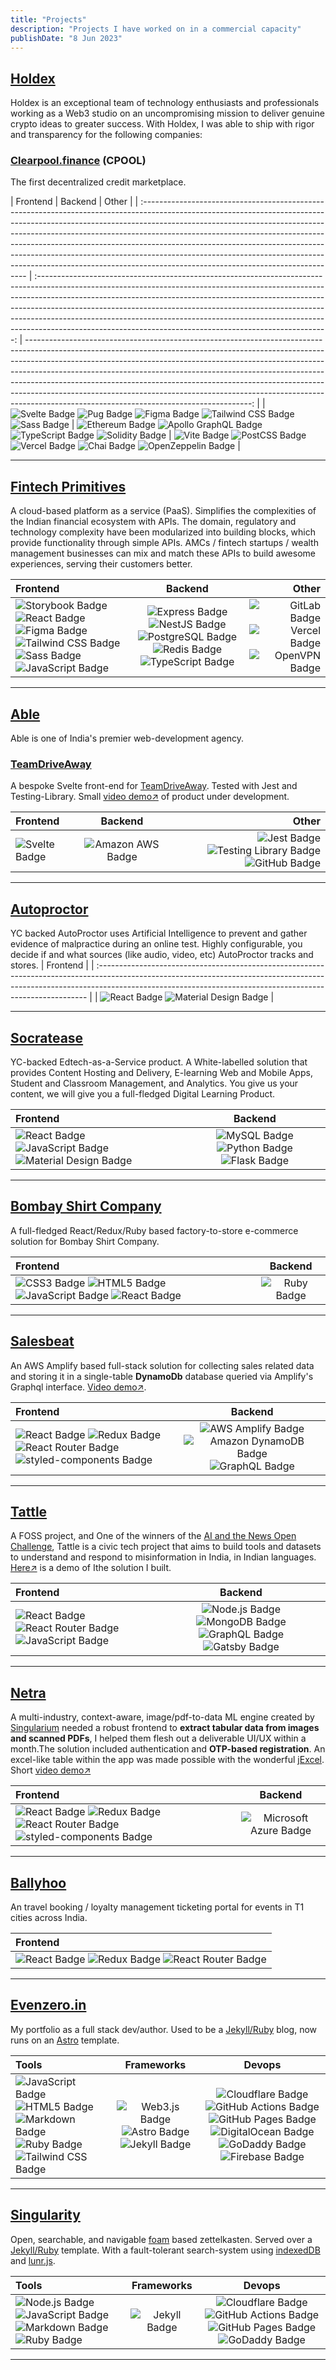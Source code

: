 ```yaml
---
title: "Projects"
description: "Projects I have worked on in a commercial capacity"
publishDate: "8 Jun 2023"
---
```




## [Holdex](https://holdex.io)
Holdex is an exceptional team of technology enthusiasts and professionals working as a Web3 studio on an uncompromising mission to deliver genuine crypto ideas to greater success. With Holdex, I was able to ship with rigor and transparency for the following companies:

### [Clearpool.finance](https://clearpool.finance) (CPOOL)
The first decentralized credit marketplace.

<script defer src="/scripts/cg.js"></script>
<coingecko-coin-price-chart-widget currency="usd" coin-id="clearpool" locale="en" height="300"></coingecko-coin-price-chart-widget>
| Frontend                                                                                                                                                                                                                                                                                                                                                                                                                                                                                                                               |                                                                                                                                                                                                                                     Backend                                                                                                                                                                                                                                      |                                                                                                                                                                                                                                                                                                                                                                                                                                                                                                                                         Other |
| :------------------------------------------------------------------------------------------------------------------------------------------------------------------------------------------------------------------------------------------------------------------------------------------------------------------------------------------------------------------------------------------------------------------------------------------------------------------------------------------------------------------------------------- | :------------------------------------------------------------------------------------------------------------------------------------------------------------------------------------------------------------------------------------------------------------------------------------------------------------------------------------------------------------------------------------------------------------------------------------------------------------------------------: | --------------------------------------------------------------------------------------------------------------------------------------------------------------------------------------------------------------------------------------------------------------------------------------------------------------------------------------------------------------------------------------------------------------------------------------------------------------------------------------------------------------------------------------------: |
| ![Svelte Badge](https://img.shields.io/badge/Svelte-FF3E00?logo=svelte&logoColor=fff&style=flat-square) ![Pug Badge](https://img.shields.io/badge/Pug-A86454?logo=pug&logoColor=fff&style=flat-square) ![Figma Badge](https://img.shields.io/badge/Figma-F24E1E?logo=figma&logoColor=fff&style=flat-square)  ![Tailwind CSS Badge](https://img.shields.io/badge/Tailwind%20CSS-06B6D4?logo=tailwindcss&logoColor=fff&style=flat-square) ![Sass Badge](https://img.shields.io/badge/Sass-C69?logo=sass&logoColor=fff&style=flat-square) | ![Ethereum Badge](https://img.shields.io/badge/Ethereum-3C3C3D?logo=ethereum&logoColor=fff&style=flat-square) ![Apollo GraphQL Badge](https://img.shields.io/badge/Apollo%20GraphQL-311C87?logo=apollographql&logoColor=fff&style=flat-square) ![TypeScript Badge](https://img.shields.io/badge/TypeScript-3178C6?logo=typescript&logoColor=fff&style=flat-square) ![Solidity Badge](https://img.shields.io/badge/Solidity-363636?logo=solidity&logoColor=fff&style=flat-square) | ![Vite Badge](https://img.shields.io/badge/Vite-646CFF?logo=vite&logoColor=fff&style=flat-square) ![PostCSS Badge](https://img.shields.io/badge/PostCSS-DD3A0A?logo=postcss&logoColor=fff&style=flat-square) ![Vercel Badge](https://img.shields.io/badge/Vercel-000?logo=vercel&logoColor=fff&style=flat-square) ![Chai Badge](https://img.shields.io/badge/Chai-A30701?logo=chai&logoColor=fff&style=flat-square) ![OpenZeppelin Badge](https://img.shields.io/badge/OpenZeppelin-4E5EE4?logo=openzeppelin&logoColor=fff&style=flat-square) |

---

## [Fintech Primitives](https://fintechprimitives.com/)
A cloud-based platform as a service (PaaS). Simplifies the complexities of the Indian financial ecosystem with APIs. The domain, regulatory and technology complexity have been modularized into building blocks, which provide functionality through simple APIs. AMCs / fintech startups / wealth management businesses can mix and match these APIs to build awesome experiences, serving their customers better.

| Frontend                                                                                                                                                                                                                                                                                                                                                                                                                                                                                                                                                                                                                                                                 |                                                                                                                                                                                                                                                                           Backend                                                                                                                                                                                                                                                                           |                                                                                                                                                                                                                                                                                                                     Other |
| :----------------------------------------------------------------------------------------------------------------------------------------------------------------------------------------------------------------------------------------------------------------------------------------------------------------------------------------------------------------------------------------------------------------------------------------------------------------------------------------------------------------------------------------------------------------------------------------------------------------------------------------------------------------------- | :---------------------------------------------------------------------------------------------------------------------------------------------------------------------------------------------------------------------------------------------------------------------------------------------------------------------------------------------------------------------------------------------------------------------------------------------------------------------------------------------------------------------------------------------------------: | ------------------------------------------------------------------------------------------------------------------------------------------------------------------------------------------------------------------------------------------------------------------------------------------------------------------------: |
| ![Storybook Badge](https://img.shields.io/badge/Storybook-FF4785?logo=storybook&logoColor=fff&style=flat-square) ![React Badge](https://img.shields.io/badge/React-61DAFB?logo=react&logoColor=000&style=flat-square) ![Figma Badge](https://img.shields.io/badge/Figma-F24E1E?logo=figma&logoColor=fff&style=flat-square) ![Tailwind CSS Badge](https://img.shields.io/badge/Tailwind%20CSS-06B6D4?logo=tailwindcss&logoColor=fff&style=flat-square) ![Sass Badge](https://img.shields.io/badge/Sass-C69?logo=sass&logoColor=fff&style=flat-square) ![JavaScript Badge](https://img.shields.io/badge/JavaScript-F7DF1E?logo=javascript&logoColor=000&style=flat-square) | ![Express Badge](https://img.shields.io/badge/Express-000?logo=express&logoColor=fff&style=flat-square) ![NestJS Badge](https://img.shields.io/badge/NestJS-E0234E?logo=nestjs&logoColor=fff&style=flat-square)![PostgreSQL Badge](https://img.shields.io/badge/PostgreSQL-4169E1?logo=postgresql&logoColor=fff&style=flat-square) ![Redis Badge](https://img.shields.io/badge/Redis-DC382D?logo=redis&logoColor=fff&style=flat-square) ![TypeScript Badge](https://img.shields.io/badge/TypeScript-3178C6?logo=typescript&logoColor=fff&style=flat-square) | ![GitLab Badge](https://img.shields.io/badge/GitLab-FC6D26?logo=gitlab&logoColor=fff&style=flat-square)   ![Vercel Badge](https://img.shields.io/badge/Vercel-000?logo=vercel&logoColor=fff&style=flat-square) ![OpenVPN Badge](https://img.shields.io/badge/OpenVPN-EA7E20?logo=openvpn&logoColor=fff&style=flat-square) |


---

## [Able](https://www.able.do/)

Able is one of India's premier web-development agency.

### [TeamDriveAway](https://github.com/TeamDriveAway/cc)
A bespoke Svelte front-end for [TeamDriveAway](https://teamdriveaway.com/). Tested with Jest and Testing-Library. Small [video demo↗️](https://bit.ly/3taJZLr) of product under development. 

| Frontend                                                                                                |                                                       Backend                                                        |                                                                                                                                                                                                                                                                                                                                         Other |
| :------------------------------------------------------------------------------------------------------ | :------------------------------------------------------------------------------------------------------------------: | --------------------------------------------------------------------------------------------------------------------------------------------------------------------------------------------------------------------------------------------------------------------------------------------------------------------------------------------: |
| ![Svelte Badge](https://img.shields.io/badge/Svelte-FF3E00?logo=svelte&logoColor=fff&style=flat-square) | ![Amazon AWS Badge](https://img.shields.io/badge/Amazon%20AWS-232F3E?logo=amazonaws&logoColor=fff&style=flat-square) | ![Jest Badge](https://img.shields.io/badge/Jest-C21325?logo=jest&logoColor=fff&style=flat-square) ![Testing Library Badge](https://img.shields.io/badge/Testing%20Library-E33332?logo=testinglibrary&logoColor=fff&style=flat-square) ![GitHub Badge](https://img.shields.io/badge/GitHub-181717?logo=github&logoColor=fff&style=flat-square) |

---

## [Autoproctor](https://www.autoproctor.co/)
YC backed AutoProctor uses Artificial Intelligence to prevent and gather evidence of malpractice during an online test. Highly configurable, you decide if and what sources (like audio, video, etc) AutoProctor tracks and stores. 
| Frontend                                                                                                                                                                                                                                 |
| :--------------------------------------------------------------------------------------------------------------------------------------------------------------------------------------------------------------------------------------- |
| ![React Badge](https://img.shields.io/badge/React-61DAFB?logo=react&logoColor=000&style=flat-square) ![Material Design Badge](https://img.shields.io/badge/Material%20Design-757575?logo=materialdesign&logoColor=fff&style=flat-square) |

---

## [Socratease](https://www.socratease.co)
YC-backed Edtech-as-a-Service product. A White-labelled solution that provides Content Hosting and Delivery, E-learning Web and Mobile Apps, Student and Classroom Management, and Analytics. You give us your content, we will give you a full-fledged Digital Learning Product. 

| Frontend                                                                                                                                                                                                                                                                                                                                                     |                                                                                                                                                     Backend                                                                                                                                                      |
| :----------------------------------------------------------------------------------------------------------------------------------------------------------------------------------------------------------------------------------------------------------------------------------------------------------------------------------------------------------- | :--------------------------------------------------------------------------------------------------------------------------------------------------------------------------------------------------------------------------------------------------------------------------------------------------------------: |
| ![React Badge](https://img.shields.io/badge/React-61DAFB?logo=react&logoColor=000&style=flat-square) ![JavaScript Badge](https://img.shields.io/badge/JavaScript-F7DF1E?logo=javascript&logoColor=000&style=flat-square) ![Material Design Badge](https://img.shields.io/badge/Material%20Design-757575?logo=materialdesign&logoColor=fff&style=flat-square) | ![MySQL Badge](https://img.shields.io/badge/MySQL-4479A1?logo=mysql&logoColor=fff&style=flat-square)  ![Python Badge](https://img.shields.io/badge/Python-3776AB?logo=python&logoColor=fff&style=flat-square)  ![Flask Badge](https://img.shields.io/badge/Flask-000?logo=flask&logoColor=fff&style=flat-square) |

---

## [Bombay Shirt Company](https://www.bombayshirts.com/)
A full-fledged React/Redux/Ruby based factory-to-store e-commerce solution for Bombay Shirt Company. 

| Frontend                                                                                                                                                                                                                                                                                                                                                                                                                        |                                              Backend                                              |
| :------------------------------------------------------------------------------------------------------------------------------------------------------------------------------------------------------------------------------------------------------------------------------------------------------------------------------------------------------------------------------------------------------------------------------ | :-----------------------------------------------------------------------------------------------: |
| ![CSS3 Badge](https://img.shields.io/badge/CSS3-1572B6?logo=css3&logoColor=fff&style=flat-square) ![HTML5 Badge](https://img.shields.io/badge/HTML5-E34F26?logo=html5&logoColor=fff&style=flat-square) ![JavaScript Badge](https://img.shields.io/badge/JavaScript-F7DF1E?logo=javascript&logoColor=000&style=flat-square) ![React Badge](https://img.shields.io/badge/React-61DAFB?logo=react&logoColor=000&style=flat-square) | ![Ruby Badge](https://img.shields.io/badge/Ruby-CC342D?logo=ruby&logoColor=fff&style=flat-square) |

---

## [Salesbeat](https://www.salesbeat.co)
An AWS Amplify based full-stack solution for collecting sales related data and storing it in a single-table **DynamoDb** database queried via Amplify's Graphql interface. [Video demo↗️](https://www.youtube.com/watch?v=TfMYcRGHvcY&list=PLWT9NvDdpWqy3K8WRsmCyKvTFMpIOHXNo&index=12).

| Frontend                                                                                                                                                                                                                                                                                                                                                                                                                                                                      |                                                                                                                                                                               Backend                                                                                                                                                                               |
| :---------------------------------------------------------------------------------------------------------------------------------------------------------------------------------------------------------------------------------------------------------------------------------------------------------------------------------------------------------------------------------------------------------------------------------------------------------------------------- | :-----------------------------------------------------------------------------------------------------------------------------------------------------------------------------------------------------------------------------------------------------------------------------------------------------------------------------------------------------------------: |
| ![React Badge](https://img.shields.io/badge/React-61DAFB?logo=react&logoColor=000&style=flat-square) ![Redux Badge](https://img.shields.io/badge/Redux-764ABC?logo=redux&logoColor=fff&style=flat-square) ![React Router Badge](https://img.shields.io/badge/React%20Router-CA4245?logo=reactrouter&logoColor=fff&style=flat-square) ![styled-components Badge](https://img.shields.io/badge/styled--components-DB7093?logo=styledcomponents&logoColor=fff&style=flat-square) | ![AWS Amplify Badge](https://img.shields.io/badge/AWS%20Amplify-F90?logo=awsamplify&logoColor=fff&style=flat-square) ![Amazon DynamoDB Badge](https://img.shields.io/badge/Amazon%20DynamoDB-4053D6?logo=amazondynamodb&logoColor=fff&style=flat-square) ![GraphQL Badge](https://img.shields.io/badge/GraphQL-E10098?logo=graphql&logoColor=fff&style=flat-square) | ![AWS Amplify Badge](https://img.shields.io/badge/AWS%20Amplify-F90?logo=awsamplify&logoColor=fff&style=flat-square) |

---

## [Tattle](http://tattle.co.in)
A FOSS project, and One of the winners of the [AI and the News Open Challenge](https://aiethicsinitiative.org/news/2019/3/12/announcing-the-winners-of-the-ai-and-the-news-open-challenge), Tattle is a civic tech project that aims to build tools and datasets to understand and respond to misinformation in India, in Indian languages. [Here↗️](https://www.youtube.com/watch?v=Mf93uIUOTts&list=PLWT9NvDdpWqy3K8WRsmCyKvTFMpIOHXNo&index=1) is a demo of Ithe solution I built.

| Frontend                                                                                                                                                                                                                                                                                                                                            |                                                                                                                                                                                                               Backend                                                                                                                                                                                                                |
| :-------------------------------------------------------------------------------------------------------------------------------------------------------------------------------------------------------------------------------------------------------------------------------------------------------------------------------------------------- | :----------------------------------------------------------------------------------------------------------------------------------------------------------------------------------------------------------------------------------------------------------------------------------------------------------------------------------------------------------------------------------------------------------------------------------: |
| ![React Badge](https://img.shields.io/badge/React-61DAFB?logo=react&logoColor=000&style=flat-square) ![React Router Badge](https://img.shields.io/badge/React%20Router-CA4245?logo=reactrouter&logoColor=fff&style=flat-square) ![JavaScript Badge](https://img.shields.io/badge/JavaScript-F7DF1E?logo=javascript&logoColor=000&style=flat-square) | ![Node.js Badge](https://img.shields.io/badge/Node.js-393?logo=nodedotjs&logoColor=fff&style=flat-square)  ![MongoDB Badge](https://img.shields.io/badge/MongoDB-47A248?logo=mongodb&logoColor=fff&style=flat-square)![GraphQL Badge](https://img.shields.io/badge/GraphQL-E10098?logo=graphql&logoColor=fff&style=flat-square) ![Gatsby Badge](https://img.shields.io/badge/Gatsby-639?logo=gatsby&logoColor=fff&style=flat-square) | ![GitHub Badge](https://img.shields.io/badge/GitHub-181717?logo=github&logoColor=fff&style=flat-square) |


---

## [Netra](http://netra.singularium.in/)
A multi-industry, context-aware, image/pdf-to-data ML engine created by [Singularium](http://netra.singularium.in/) needed a robust frontend to **extract tabular data from images and scanned PDFs**, I helped them flesh out a deliverable UI/UX within a month.The solution included authentication and **OTP-based registration**. An excel-like table within the app was made possible with the wonderful [jExcel](https://bossanova.uk/jexcel/v4/). Short [video demo↗️](https://www.youtube.com/watch?v=OElQrYfyKDg)

| Frontend                                                                                                                                                                                                                                                                                                                                                                                                                                                                      |                                                               Backend                                                               |
| :---------------------------------------------------------------------------------------------------------------------------------------------------------------------------------------------------------------------------------------------------------------------------------------------------------------------------------------------------------------------------------------------------------------------------------------------------------------------------- | :---------------------------------------------------------------------------------------------------------------------------------: |
| ![React Badge](https://img.shields.io/badge/React-61DAFB?logo=react&logoColor=000&style=flat-square) ![Redux Badge](https://img.shields.io/badge/Redux-764ABC?logo=redux&logoColor=fff&style=flat-square) ![React Router Badge](https://img.shields.io/badge/React%20Router-CA4245?logo=reactrouter&logoColor=fff&style=flat-square) ![styled-components Badge](https://img.shields.io/badge/styled--components-DB7093?logo=styledcomponents&logoColor=fff&style=flat-square) | ![Microsoft Azure Badge](https://img.shields.io/badge/Microsoft%20Azure-0078D4?logo=microsoftazure&logoColor=fff&style=flat-square) |

---

## [Ballyhoo](https://www.crunchbase.com/organization/ballyhoo-today)
An travel booking / loyalty management ticketing portal for events in T1 cities across India. 

| Frontend                                                                                                                                                                                                                                                                                                                             |
| :----------------------------------------------------------------------------------------------------------------------------------------------------------------------------------------------------------------------------------------------------------------------------------------------------------------------------------- |
| ![React Badge](https://img.shields.io/badge/React-61DAFB?logo=react&logoColor=000&style=flat-square) ![Redux Badge](https://img.shields.io/badge/Redux-764ABC?logo=redux&logoColor=fff&style=flat-square) ![React Router Badge](https://img.shields.io/badge/React%20Router-CA4245?logo=reactrouter&logoColor=fff&style=flat-square) |


---

## [Evenzero.in](http://evenzero.in)
My portfolio as a full stack dev/author. Used to be a [Jekyll/Ruby](https://github.com/surajsharma/oldeo.github.io) blog,  now runs on an [Astro](https://github.com/surajsharma/surajsharma.github.io) template.

| Tools                                                                                                                                                                                                                                                                                                                                                                                                                                                                                                                                                            |                                                                                                                                                       Frameworks                                                                                                                                                       |                                                                                                                                                                                                                                                                                                                                                             Devops                                                                                                                                                                                                                                                                                                                                                              |
| :--------------------------------------------------------------------------------------------------------------------------------------------------------------------------------------------------------------------------------------------------------------------------------------------------------------------------------------------------------------------------------------------------------------------------------------------------------------------------------------------------------------------------------------------------------------- | :--------------------------------------------------------------------------------------------------------------------------------------------------------------------------------------------------------------------------------------------------------------------------------------------------------------------: | :-----------------------------------------------------------------------------------------------------------------------------------------------------------------------------------------------------------------------------------------------------------------------------------------------------------------------------------------------------------------------------------------------------------------------------------------------------------------------------------------------------------------------------------------------------------------------------------------------------------------------------------------------------------------------------------------------------------------------------: |
| ![JavaScript Badge](https://img.shields.io/badge/JavaScript-F7DF1E?logo=javascript&logoColor=000&style=flat-square) ![HTML5 Badge](https://img.shields.io/badge/HTML5-E34F26?logo=html5&logoColor=fff&style=flat-square) ![Markdown Badge](https://img.shields.io/badge/Markdown-000?logo=markdown&logoColor=fff&style=flat-square) ![Ruby Badge](https://img.shields.io/badge/Ruby-CC342D?logo=ruby&logoColor=fff&style=flat-square) ![Tailwind CSS Badge](https://img.shields.io/badge/Tailwind%20CSS-06B6D4?logo=tailwindcss&logoColor=fff&style=flat-square) | ![Web3.js Badge](https://img.shields.io/badge/Web3.js-F16822?logo=web3dotjs&logoColor=fff&style=flat-square) ![Astro Badge](https://img.shields.io/badge/Astro-BC52EE?logo=astro&logoColor=fff&style=flat-square) ![Jekyll Badge](https://img.shields.io/badge/Jekyll-C00?logo=jekyll&logoColor=fff&style=flat-square) | ![Cloudflare Badge](https://img.shields.io/badge/Cloudflare-F38020?logo=cloudflare&logoColor=fff&style=flat-square) ![GitHub Actions Badge](https://img.shields.io/badge/GitHub%20Actions-2088FF?logo=githubactions&logoColor=fff&style=flat-square) ![GitHub Pages Badge](https://img.shields.io/badge/GitHub%20Pages-222?logo=githubpages&logoColor=fff&style=flat-square) ![DigitalOcean Badge](https://img.shields.io/badge/DigitalOcean-0080FF?logo=digitalocean&logoColor=fff&style=flat-square) ![GoDaddy Badge](https://img.shields.io/badge/GoDaddy-1BDBDB?logo=godaddy&logoColor=000&style=flat-square) ![Firebase Badge](https://img.shields.io/badge/Firebase-FFCA28?logo=firebase&logoColor=000&style=flat-square) |

---

## [Singularity](http://evenzero.in/singularity)
Open, searchable, and navigable [foam](https://github.com/foambubble/foam) based zettelkasten. Served over a [Jekyll/Ruby](https://github.com/surajsharma/oldeo.github.io) template. With a fault-tolerant search-system using [indexedDB](https://developer.mozilla.org/en-US/docs/Web/API/IndexedDB_API) and [lunr.js](https://lunrjs.com/).

| Tools                                                                                                                                                                                                                                                                                                                                                                                                                                       |                                              Frameworks                                              |                                                                                                                                                                                                                                          Devops                                                                                                                                                                                                                                          |
| :------------------------------------------------------------------------------------------------------------------------------------------------------------------------------------------------------------------------------------------------------------------------------------------------------------------------------------------------------------------------------------------------------------------------------------------ | :--------------------------------------------------------------------------------------------------: | :--------------------------------------------------------------------------------------------------------------------------------------------------------------------------------------------------------------------------------------------------------------------------------------------------------------------------------------------------------------------------------------------------------------------------------------------------------------------------------------: |
| ![Node.js Badge](https://img.shields.io/badge/Node.js-393?logo=nodedotjs&logoColor=fff&style=flat-square)  ![JavaScript Badge](https://img.shields.io/badge/JavaScript-F7DF1E?logo=javascript&logoColor=000&style=flat-square) ![Markdown Badge](https://img.shields.io/badge/Markdown-000?logo=markdown&logoColor=fff&style=flat-square) ![Ruby Badge](https://img.shields.io/badge/Ruby-CC342D?logo=ruby&logoColor=fff&style=flat-square) | ![Jekyll Badge](https://img.shields.io/badge/Jekyll-C00?logo=jekyll&logoColor=fff&style=flat-square) | ![Cloudflare Badge](https://img.shields.io/badge/Cloudflare-F38020?logo=cloudflare&logoColor=fff&style=flat-square) ![GitHub Actions Badge](https://img.shields.io/badge/GitHub%20Actions-2088FF?logo=githubactions&logoColor=fff&style=flat-square) ![GitHub Pages Badge](https://img.shields.io/badge/GitHub%20Pages-222?logo=githubpages&logoColor=fff&style=flat-square)  ![GoDaddy Badge](https://img.shields.io/badge/GoDaddy-1BDBDB?logo=godaddy&logoColor=000&style=flat-square) |

---
